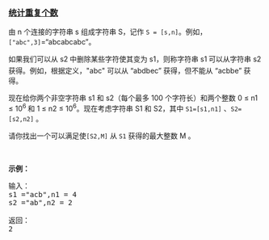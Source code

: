 ### [统计重复个数](https://leetcode-cn.com/problems/count-the-repetitions)

<p>由 n 个连接的字符串 s 组成字符串 S，记作&nbsp;<code>S = [s,n]</code>。例如，<code>[&quot;abc&quot;,3]</code>=&ldquo;abcabcabc&rdquo;。</p>

<p>如果我们可以从 s2<sub>&nbsp;</sub>中删除某些字符使其变为 s1，则称字符串 s1<sub>&nbsp;</sub>可以从字符串 s2 获得。例如，根据定义，&quot;abc&quot; 可以从 &ldquo;abdbec&rdquo; 获得，但不能从 &ldquo;acbbe&rdquo; 获得。</p>

<p>现在给你两个非空字符串 s1&nbsp;和 s2（每个最多 100 个字符长）和两个整数 0 &le; n1 &le; 10<sup>6&nbsp;</sup>和 1 &le; n2 &le; 10<sup>6</sup>。现在考虑字符串 S1 和 S2，其中 <code>S1=[s1,n1]</code>&nbsp;、<code>S2=[s2,n2]</code> 。</p>

<p>请你找出一个可以满足使<code>[S2,M]</code> 从 <code>S1</code>&nbsp;获得的最大整数 M 。</p>

<p>&nbsp;</p>

<p><strong>示例：</strong></p>

<pre>输入：
s1 =&quot;acb&quot;,n1 = 4
s2 =&quot;ab&quot;,n2 = 2

返回：
2
</pre>
